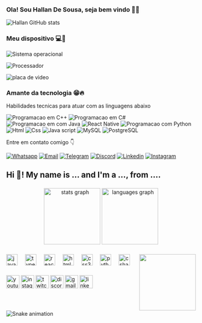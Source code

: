 ### Ola! Sou Hallan De Sousa, seja bem vindo 👋🙂

![Hallan GitHub stats](https://github-readme-stats.vercel.app/api?username=HallanBR&hide=contribs,prs)


### Meu dispositivo 💻🤖


![Sistema operacional](https://img.shields.io/badge/Windows-Dell_G15-0078D6?style=for-the-badge&logo=windows&logoColor=white)

![Processador](https://img.shields.io/badge/Intel-Core_i5_11th-0071C5?style=for-the-badge&logo=intel&logoColor=white)

![placa de video](https://img.shields.io/badge/NVIDIA-RTX3050-76B900?style=for-the-badge&logo=nvidia&logoColor=white)


### Amante da tecnologia 😁🔥

Habilidades tecnicas para atuar com as linguagens abaixo

![Programacao em C++](https://img.shields.io/badge/C%2B%2B-00599C?style=for-the-badge&logo=c%2B%2B&logoColor=white)
![Programacao em C#](https://img.shields.io/badge/C%23-239120?style=for-the-badge&logo=c-sharp&logoColor=white)
![Programacao em com Java](https://img.shields.io/badge/Java-ED8B00?style=for-the-badge&logo=openjdk&logoColor=white)
![React Native](https://img.shields.io/badge/React_Native-20232A?style=for-the-badge&logo=react&logoColor=61DAFB)
![Programacao com Python](https://img.shields.io/badge/Python-14354C?style=for-the-badge&logo=python&logoColor=white)
![Html](https://img.shields.io/badge/HTML5-E34F26?style=for-the-badge&logo=html5&logoColor=white)
![Css](https://img.shields.io/badge/CSS3-1572B6?style=for-the-badge&logo=css3&logoColor=white)
![Java script](https://img.shields.io/badge/JavaScript-323330?style=for-the-badge&logo=javascript&logoColor=F7DF1E)
![MySQL](https://img.shields.io/badge/MySQL-00000F?style=for-the-badge&logo=mysql&logoColor=white)
![PostgreSQL](https://img.shields.io/badge/PostgreSQL-316192?style=for-the-badge&logo=postgresql&logoColor=white)


Entre em contato comigo 👇

[![Whatsapp](https://img.shields.io/badge/Instagram-E4405F?style=for-the-badge&logo=instagram&logoColor=white)](https://wa.link/q5ypxo)
[![Email](https://img.shields.io/badge/Gmail-D14836?style=for-the-badge&logo=gmail&logoColor=white)](mailto:hallansousa1@gmail.com)
[![Telegram](https://img.shields.io/badge/Telegram-2CA5E0?style=for-the-badge&logo=telegram&logoColor=white)](https://web.telegram.org/k/#@HallanBR2000)
[![Discord](https://img.shields.io/badge/Discord-7289DA?style=for-the-badge&logo=discord&logoColor=white)](https://discord.gg/bucqZJG9)
[![Linkedin](https://img.shields.io/badge/LinkedIn-0077B5?style=for-the-badge&logo=linkedin&logoColor=white)](https://www.linkedin.com/in/hallan-sousa-92641b173)
[![Instagram](https://img.shields.io/badge/Instagram-E4405F?style=for-the-badge&logo=instagram&logoColor=white)](https://www.instagram.com/hallan__martins/)


<h2 align="left">Hi 👋! My name is ... and I'm a ..., from ....</h2>

###

<div align="center">
  <img src="https://github-readme-stats.vercel.app/api?username=maurodesouza&hide_title=false&hide_rank=false&show_icons=true&include_all_commits=true&count_private=true&disable_animations=false&theme=dracula&locale=en&hide_border=false" height="150" alt="stats graph"  />
  <img src="https://github-readme-stats.vercel.app/api/top-langs?username=maurodesouza&locale=en&hide_title=false&layout=compact&card_width=320&langs_count=5&theme=dracula&hide_border=false" height="150" alt="languages graph"  />
</div>

###

<img align="right" height="150" src="https://i.imgflip.com/65efzo.gif"  />

###

<div align="left">
  <img src="https://cdn.jsdelivr.net/gh/devicons/devicon/icons/javascript/javascript-original.svg" height="30" alt="javascript logo"  />
  <img width="12" />
  <img src="https://cdn.jsdelivr.net/gh/devicons/devicon/icons/typescript/typescript-original.svg" height="30" alt="typescript logo"  />
  <img width="12" />
  <img src="https://cdn.jsdelivr.net/gh/devicons/devicon/icons/react/react-original.svg" height="30" alt="react logo"  />
  <img width="12" />
  <img src="https://cdn.jsdelivr.net/gh/devicons/devicon/icons/html5/html5-original.svg" height="30" alt="html5 logo"  />
  <img width="12" />
  <img src="https://cdn.jsdelivr.net/gh/devicons/devicon/icons/css3/css3-original.svg" height="30" alt="css3 logo"  />
  <img width="12" />
  <img src="https://cdn.jsdelivr.net/gh/devicons/devicon/icons/python/python-original.svg" height="30" alt="python logo"  />
  <img width="12" />
  <img src="https://cdn.jsdelivr.net/gh/devicons/devicon/icons/csharp/csharp-original.svg" height="30" alt="csharp logo"  />
</div>

###

<div align="left">
  <img src="https://img.shields.io/static/v1?message=Whatsapp&logo=whatsapp&label=&color=FF0000&logoColor=white&labelColor=&style=for-the-badge" height="35" alt="youtube logo" (https://web.telegram.org/k/#@HallanBR2000)  />
  <img src="https://img.shields.io/static/v1?message=Instagram&logo=instagram&label=&color=E4405F&logoColor=white&labelColor=&style=for-the-badge" height="35" alt="instagram logo"  />
  <img src="https://img.shields.io/static/v1?message=Twitch&logo=twitch&label=&color=9146FF&logoColor=white&labelColor=&style=for-the-badge" height="35" alt="twitch logo"  />
  <img src="https://img.shields.io/static/v1?message=Discord&logo=discord&label=&color=7289DA&logoColor=white&labelColor=&style=for-the-badge" height="35" alt="discord logo"  />
  <img src="https://img.shields.io/static/v1?message=Gmail&logo=gmail&label=&color=D14836&logoColor=white&labelColor=&style=for-the-badge" height="35" alt="gmail logo"  />
  <img src="https://img.shields.io/static/v1?message=LinkedIn&logo=linkedin&label=&color=0077B5&logoColor=white&labelColor=&style=for-the-badge" height="35" alt="linkedin logo"  />
</div>

###

<br clear="both">

<img src="https://raw.githubusercontent.com/maurodesouza/maurodesouza/output/snake.svg" alt="Snake animation" />

###
